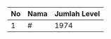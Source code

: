 | No | Nama            | Jumlah Level |
|----|-----------------|--------------|
| 1  | #    |    1974        |
